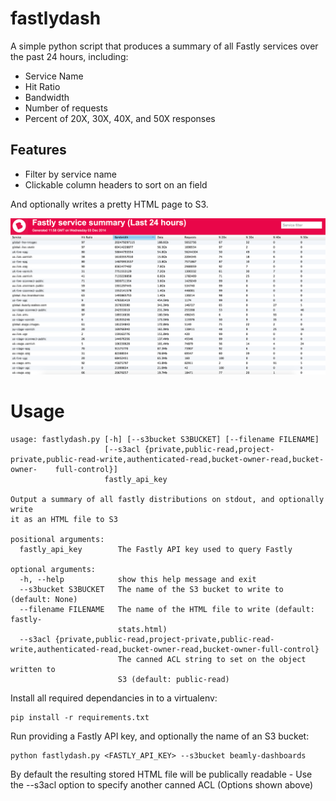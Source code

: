 fastlydash
==========

A simple python script that produces a summary of all Fastly services over the past 24 hours, including:

- Service Name
- Hit Ratio
- Bandwidth
- Number of requests
- Percent of 20X, 30X, 40X, and 50X responses

Features
--------

- Filter by service name
- Clickable column headers to sort on an field

And optionally writes a pretty HTML page to S3.

![Screenshot](docs/screenshot.png)

Usage
=====

    usage: fastlydash.py [-h] [--s3bucket S3BUCKET] [--filename FILENAME]
                         [--s3acl {private,public-read,project-private,public-read-write,authenticated-read,bucket-owner-read,bucket-owner-    full-control}]
                         fastly_api_key
    
    Output a summary of all fastly distributions on stdout, and optionally write
    it as an HTML file to S3
    
    positional arguments:
      fastly_api_key        The Fastly API key used to query Fastly
    
    optional arguments:
      -h, --help            show this help message and exit
      --s3bucket S3BUCKET   The name of the S3 bucket to write to (default: None)
      --filename FILENAME   The name of the HTML file to write (default: fastly-
                            stats.html)
      --s3acl {private,public-read,project-private,public-read-write,authenticated-read,bucket-owner-read,bucket-owner-full-control}
                            The canned ACL string to set on the object written to
                            S3 (default: public-read)    
                            
Install all required dependancies in to a virtualenv:

    pip install -r requirements.txt
    
Run providing a Fastly API key, and optionally the name of an S3 bucket:

    python fastlydash.py <FASTLY_API_KEY> --s3bucket beamly-dashboards

By default the resulting stored HTML file will be publically readable - Use the --s3acl option to specify another canned ACL (Options shown above)


